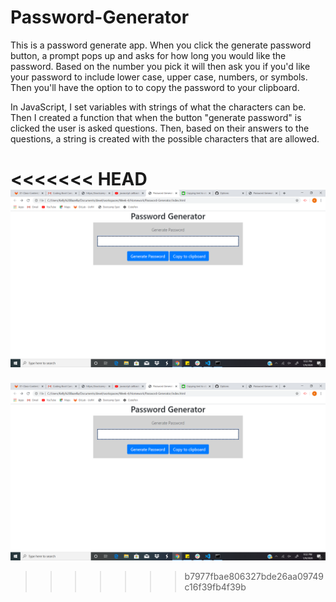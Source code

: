 # Password-Generator
This is a password generate app. When you click the generate password button, a prompt pops up and asks for how long you would like the password. Based on the number you pick it will then ask you if you'd like your password to include lower case, upper case, numbers, or symbols. Then you'll have the option to to copy the password to your clipboard. 

In JavaScript, I set variables with strings of what the characters can be. Then I created a function that when the button "generate password" is clicked the user is asked questions. Then, based on their answers to the questions, a string is created with the possible characters that are allowed. 

<<<<<<< HEAD
![alt text](Screenshot(12).png)
=======
![alt text](Screenshot(12).png)
>>>>>>> b7977fbae806327bde26aa09749c16f39fb4f39b

